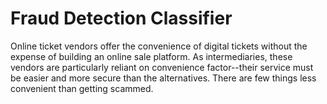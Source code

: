 # Fraud Detection Classifier

Online ticket vendors offer the convenience of digital tickets without the expense of building an online sale platform. As intermediaries, these vendors are particularly reliant on convenience factor--their service must be easier and more secure than the alternatives. There are few things less convenient than getting scammed. 
